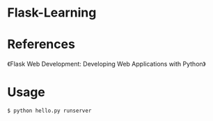 # Flask-Learning

# References
《Flask Web Development: Developing Web Applications with Python》

# Usage
```
$ python hello.py runserver 
```

